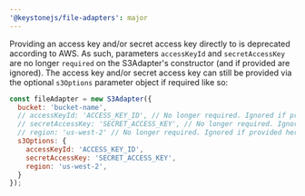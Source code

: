 ```yaml
---
'@keystonejs/file-adapters': major
---
```


Providing an access key and/or secret access key directly to is deprecated according to AWS. As such, parameters `accessKeyId` and `secretAccessKey` are no longer `required` on the S3Adapter's constructor (and if provided are ignored). The access key and/or secret access key can still be provided via the optional `s3Options` parameter object if required like so:

``` Javascript
const fileAdapter = new S3Adapter({
  bucket: 'bucket-name',
  // accessKeyId: 'ACCESS_KEY_ID', // No longer required. Ignored if provided here
  // secretAccessKey: 'SECRET_ACCESS_KEY', // No longer required. Ignored if provided here
  // region: 'us-west-2' // No longer required. Ignored if provided here
  s3Options: {
    accessKeyId: 'ACCESS_KEY_ID',
    secretAccessKey: 'SECRET_ACCESS_KEY',
    region: 'us-west-2',
  }
});
```
